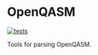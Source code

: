 # OpenQASM

[![tests](https://github.com/QuantumBFS/OpenQASM.jl/workflows/Run%20tests/badge.svg)](https://github.com/QuantumBFS/OpenQASM.jl/actions)

Tools for parsing OpenQASM.

